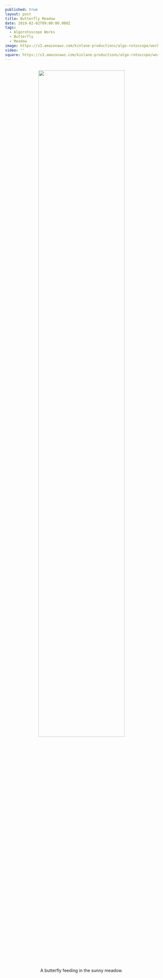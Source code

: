 ```yaml
---
published: true
layout: post
title: Butterfly Meadow
date: 2019-02-02T09:00:00.000Z
tags:
  - Algorotoscope Works
  - Butterfly
  - Meadow
image: https://s3.amazonaws.com/kinlane-productions/algo-rotoscope/working/meadow-butterfly_purp_paper.jpg
video: ''
square: https://s3.amazonaws.com/kinlane-productions/algo-rotoscope/working/meadow-butterfly_purp_paper-square.jpg
---
```

<p align="center"><img src="{{ page.image }}" width="75%" style="padding: 15px;" /></p>
<center>A butterfly feeding in the sunny meadow.</center>
